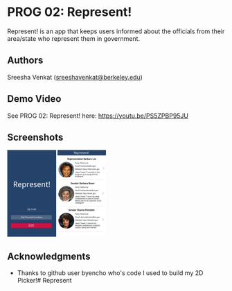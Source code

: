 # PROG 02: Represent!

Represent! is an app that keeps users informed about the officials from their area/state who represent them in government. 

## Authors

Sreesha Venkat ([sreeshavenkat@berkeley.edu](mailto:sreeshavenkat@berkeley.edu))

## Demo Video

See PROG 02: Represent! here: https://youtu.be/PS5ZPBP95JU

## Screenshots

<img src="screenshots/Frame_2.png" height="200" alt="Screenshot"/>
<img src="screenshots/Frame.png" height="200" alt="Screenshot"/>

## Acknowledgments

* Thanks to github user byencho who's code I used to build my 2D Picker!# Represent
